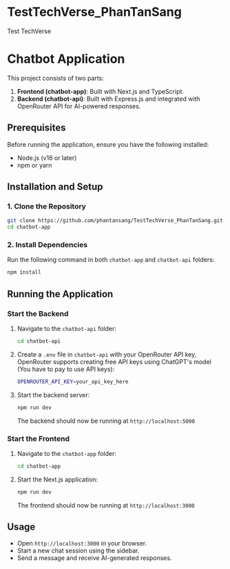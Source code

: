 # TestTechVerse_PhanTanSang
Test TechVerse
# Chatbot Application

This project consists of two parts:
1. **Frontend (chatbot-app)**: Built with Next.js and TypeScript.
2. **Backend (chatbot-api)**: Built with Express.js and integrated with OpenRouter API for AI-powered responses.

## Prerequisites
Before running the application, ensure you have the following installed:
- Node.js (v16 or later)
- npm or yarn

## Installation and Setup

### 1. Clone the Repository
```sh
git clone https://github.com/phantansang/TestTechVerse_PhanTanSang.git
cd chatbot-app
```

### 2. Install Dependencies
Run the following command in both `chatbot-app` and `chatbot-api` folders:
```sh
npm install
```

## Running the Application

### Start the Backend
1. Navigate to the `chatbot-api` folder:
   ```sh
   cd chatbot-api
   ```
2. Create a `.env` file in `chatbot-api` with your OpenRouter API key, OpenRouter supports creating free API keys using ChatGPT's model (You have to pay to use API keys):
   ```sh
   OPENROUTER_API_KEY=your_api_key_here
   ```
3. Start the backend server:
   ```sh
   npm run dev
   ```
   The backend should now be running at `http://localhost:5000`

### Start the Frontend
1. Navigate to the `chatbot-app` folder:
   ```sh
   cd chatbot-app
   ```
2. Start the Next.js application:
   ```sh
   npm run dev
   ```
   The frontend should now be running at `http://localhost:3000`

## Usage
- Open `http://localhost:3000` in your browser.
- Start a new chat session using the sidebar.
- Send a message and receive AI-generated responses.

